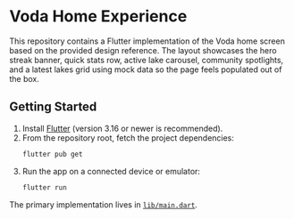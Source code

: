 # Voda Home Experience

This repository contains a Flutter implementation of the Voda home screen based on the provided design reference. The layout showcases the hero streak banner, quick stats row, active lake carousel, community spotlights, and a latest lakes grid using mock data so the page feels populated out of the box.

## Getting Started

1. Install [Flutter](https://docs.flutter.dev/get-started/install) (version 3.16 or newer is recommended).
2. From the repository root, fetch the project dependencies:
   ```bash
   flutter pub get
   ```
3. Run the app on a connected device or emulator:
   ```bash
   flutter run
   ```

The primary implementation lives in [`lib/main.dart`](lib/main.dart).
